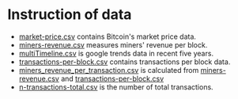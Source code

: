 # Instruction of data

* [market-price.csv](market-price.csv) contains Bitcoin's market price data.
* [miners-revenue.csv](miners-revenue.csv) measures miners' revenue per block.
* [multiTimeline.csv](multiTimeline.csv) is google trends data in recent five years.
* [transactions-per-block.csv](transactions-per-block.csv) contains transactions per block data.
* [miners_revenue_per_transaction.csv](miners_revenue_per_transaction.csv) is calculated from [miners-revenue.csv](miners-revenue.csv) and [transactions-per-block.csv](transactions-per-block.csv)
* [n-transactions-total.csv](n-transactions-total.csv) is the number of total transactions.